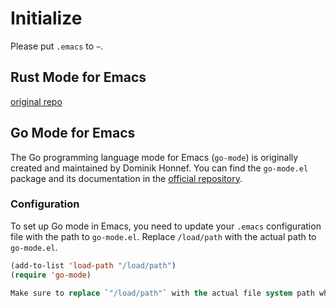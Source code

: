 # Initialize

Please put `.emacs` to `~`.

## Rust Mode for Emacs

[original repo](https://github.com/rust-lang/rust-mode)

## Go Mode for Emacs

The Go programming language mode for Emacs (`go-mode`) is originally created and maintained by Dominik Honnef. You can find the `go-mode.el` package and its documentation in the [official repository](https://github.com/dominikh/go-mode.el).

### Configuration

To set up Go mode in Emacs, you need to update your `.emacs` configuration file with the path to `go-mode.el`. Replace `/load/path` with the actual path to `go-mode.el`.

```lisp
(add-to-list 'load-path "/load/path")
(require 'go-mode)

Make sure to replace `"/load/path"` with the actual file system path where `go-mode.el` is located on your system.
